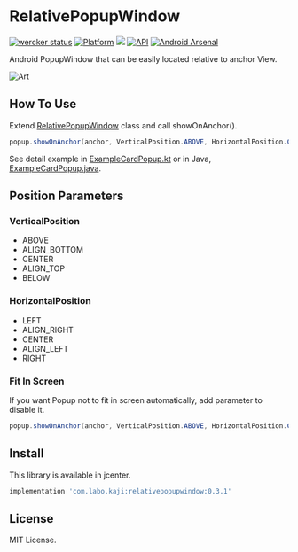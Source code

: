 # RelativePopupWindow

[![wercker status](https://app.wercker.com/status/dd38c76d499fee2384c2cdcba37223ba/s/master)](https://app.wercker.com/project/byKey/dd38c76d499fee2384c2cdcba37223ba)
[![Platform](https://img.shields.io/badge/platform-android-green.svg)](http://developer.android.com/index.html)
<img src="https://img.shields.io/badge/license-MIT-green.svg?style=flat">
[![API](https://img.shields.io/badge/API-9%2B-yellow.svg?style=flat)](https://android-arsenal.com/api?level=9)
[![Android Arsenal](https://img.shields.io/badge/Android%20Arsenal-RelativePopupWindow-green.svg?style=true)](https://android-arsenal.com/details/1/3908)

Android PopupWindow that can be easily located relative to anchor View.

![Art](art/art1.gif)

## How To Use

Extend [RelativePopupWindow](relativepopupwindow/src/main/java/com/labo/kaji/relativepopupwindow/RelativePopupWindow.java) class and call showOnAnchor().

```java
popup.showOnAnchor(anchor, VerticalPosition.ABOVE, HorizontalPosition.CENTER);
```

See detail example in [ExampleCardPopup.kt](example/src/main/kotlin/com/labo/kaji/relativepopupwindow/example/ExampleCardPopup.kt)
or in Java, [ExampleCardPopup.java](example/src/main/java/com/labo/kaji/relativepopupwindow/example/java/ExampleCardPopup.java).

## Position Parameters

### VerticalPosition

- ABOVE
- ALIGN_BOTTOM
- CENTER
- ALIGN_TOP
- BELOW

### HorizontalPosition

- LEFT
- ALIGN_RIGHT
- CENTER
- ALIGN_LEFT
- RIGHT

### Fit In Screen

If you want Popup not to fit in screen automatically, add parameter to disable it.

```java
popup.showOnAnchor(anchor, VerticalPosition.ABOVE, HorizontalPosition.CENTER, false);
```

## Install

This library is available in jcenter.

```groovy
implementation 'com.labo.kaji:relativepopupwindow:0.3.1'
```

## License

MIT License.
